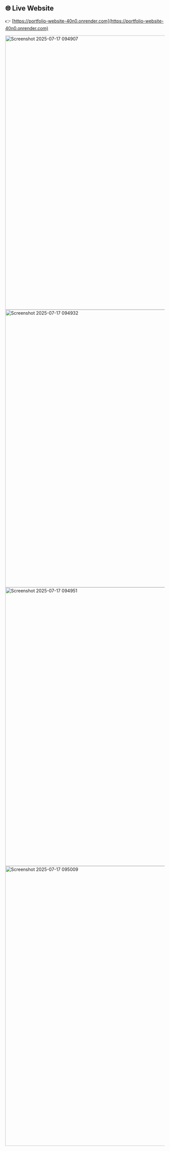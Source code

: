 ## 🌐 Live Website

👉 [https://portfolio-website-40n0.onrender.com](https://portfolio-website-40n0.onrender.com)

<img width="1917" height="863" alt="Screenshot 2025-07-17 094907" src="https://github.com/user-attachments/assets/fee0e108-b55f-4c28-944e-a4a4cfb9fba1" />
<img width="1919" height="874" alt="Screenshot 2025-07-17 094932" src="https://github.com/user-attachments/assets/9aa734ac-76bb-43a4-bad5-45bdd1f546c2" />
<img width="1915" height="877" alt="Screenshot 2025-07-17 094951" src="https://github.com/user-attachments/assets/c2307d73-4f6f-4796-9c1a-e77b272f8b24" />
<img width="1919" height="881" alt="Screenshot 2025-07-17 095009" src="https://github.com/user-attachments/assets/02fc8ed8-4484-47d2-9810-ae1614f4ec79" />
